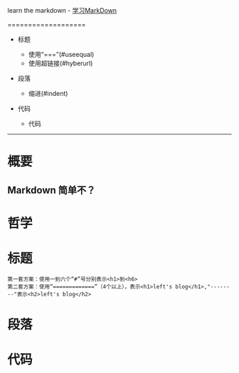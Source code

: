 learn the markdown - [学习MarkDown][1]

[1]:https://github.com/eagleon/eagleon.github.com/blob/master/syntax.md

===================
*   标题
    *   使用“===”(#useequal)
    *   使用超链接(#hyberurl)
*   段落
    *   缩进(#indent)

*   代码
    *   代码

* * *
#  概要
## Markdown 简单不？


#  哲学

#  标题
    第一套方案：使用一到六个“#”号分别表示<h1>到<h6>
    第二套方案：使用“=============”（4个以上），表示<h1>left's blog</h1>,"--------"表示<h2>left's blog</h2>


#  段落

#  代码